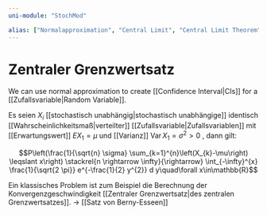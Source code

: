 ```yaml
---
uni-module: "StochMod"

alias: ["Normalapproximation", "Central Limit", "Central Limit Theorem"]
---
```


# Zentraler Grenzwertsatz

We can use normal approximation to create [[Confidence Interval|CIs]] for a [[Zufallsvariable|Random Variable]].

Es seien $X_i$ [[stochastisch unabhängig|stochastisch unabhängige]] identisch [[Wahrscheinlichkeitsmaß|verteilter]] [[Zufallsvariable|Zufallsvariablen]] mit [[Erwartungswert]] $EX_1=\mu$ und [[Varianz]] $\operatorname{Var}{X_1}=\sigma^2>0$ , dann gilt:

$$P\left(\frac{1}{\sqrt{n} \sigma} \sum_{k=1}^{n}\left(X_{k}-\mu\right) \leqslant x\right) \stackrel{n \rightarrow \infty}{\rightarrow} \int_{-\infty}^{x} \frac{1}{\sqrt{2 \pi}} e^{-\frac{1}{2} y^{2}} d y\quad\forall x\in\mathbb{R}$$

Ein klassisches Problem ist zum Beispiel die Berechnung der Konvergenzgeschwindigkeit [[Zentraler Grenzwertsatz|des zentralen Grenzwertsatzes]].
→ [[Satz von Berny-Esseen]]
